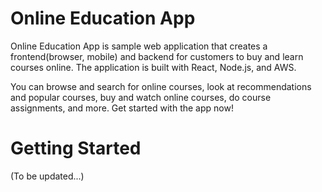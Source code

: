 # Online Education App
Online Education App is sample web application that creates a frontend(browser, mobile) and backend for customers to buy and learn courses online. The application is built with React, Node.js, and AWS.

You can browse and search for online courses, look at recommendations and popular courses, buy and watch online courses, do course assignments, and more. Get started with the app now!

# Getting Started

(To be updated...)